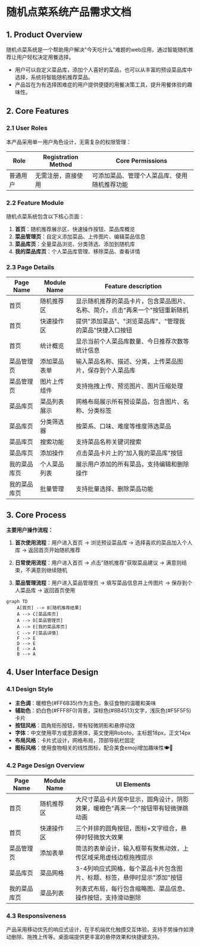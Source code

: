 # 随机点菜系统产品需求文档

## 1. Product Overview
随机点菜系统是一个帮助用户解决"今天吃什么"难题的web应用，通过智能随机推荐让用户轻松决定用餐选择。
- 用户可以自定义菜品库，添加个人喜好的菜品，也可以从丰富的预设菜品库中选择，系统将智能随机推荐菜品。
- 产品旨在为有选择困难症的用户提供便捷的用餐决策工具，提升用餐体验的趣味性。

## 2. Core Features

### 2.1 User Roles
本产品采用单一用户角色设计，无需复杂的权限管理：

| Role | Registration Method | Core Permissions |
|------|---------------------|------------------|
| 普通用户 | 无需注册，直接使用 | 可添加菜品、管理个人菜品库、使用随机推荐功能 |

### 2.2 Feature Module
随机点菜系统包含以下核心页面：
1. **首页**：随机推荐展示区、快速操作按钮、菜品库概览
2. **菜品管理页**：自定义添加菜品、上传图片、编辑菜品信息
3. **菜品库页**：全量菜品浏览、分类筛选、添加到随机库
4. **我的菜品库页**：个人菜品库管理、移除菜品、查看详情

### 2.3 Page Details

| Page Name | Module Name | Feature description |
|-----------|-------------|---------------------|
| 首页 | 随机推荐区 | 显示随机推荐的菜品卡片，包含菜品图片、名称、简介，点击"再来一个"按钮重新随机 |
| 首页 | 快速操作区 | 提供"添加菜品"、"浏览菜品库"、"管理我的菜品"快捷入口按钮 |
| 首页 | 统计概览 | 显示当前个人菜品库数量、今日推荐次数等统计信息 |
| 菜品管理页 | 添加菜品表单 | 输入菜品名称、描述、分类，上传菜品图片，保存到个人菜品库 |
| 菜品管理页 | 图片上传组件 | 支持拖拽上传、预览图片、图片压缩处理 |
| 菜品库页 | 菜品列表展示 | 网格布局展示所有预设菜品，包含图片、名称、分类标签 |
| 菜品库页 | 分类筛选器 | 按菜系、口味、难度等维度筛选菜品 |
| 菜品库页 | 搜索功能 | 支持菜品名称关键词搜索 |
| 菜品库页 | 添加操作 | 点击菜品卡片上的"加入我的菜品库"按钮 |
| 我的菜品库页 | 个人菜品列表 | 展示用户添加的所有菜品，支持编辑和删除操作 |
| 我的菜品库页 | 批量管理 | 支持批量选择、删除菜品功能 |

## 3. Core Process

**主要用户操作流程：**

1. **首次使用流程**：用户进入首页 → 浏览预设菜品库 → 选择喜欢的菜品加入个人库 → 返回首页开始随机推荐

2. **日常使用流程**：用户进入首页 → 点击"随机推荐"获取菜品建议 → 满意则结束，不满意则继续随机

3. **菜品管理流程**：用户进入菜品管理页 → 填写菜品信息并上传图片 → 保存到个人菜品库 → 返回首页使用

```mermaid
graph TD
    A[首页] --> B[随机推荐结果]
    A --> C[菜品库页]
    A --> D[菜品管理页]
    A --> E[我的菜品库页]
    C --> F[菜品详情]
    F --> E
    D --> E
    E --> A
    B --> A
```

## 4. User Interface Design

### 4.1 Design Style
- **主色调**：暖橙色(#FF6B35)作为主色，象征食物的温暖和美味
- **辅助色**：奶白色(#FFF8F0)背景，深棕色(#8B4513)文字，浅灰色(#F5F5F5)卡片
- **按钮风格**：圆角矩形按钮，带有轻微阴影和悬停动效
- **字体**：中文使用苹方或思源黑体，英文使用Roboto，主标题18px，正文14px
- **布局风格**：卡片式设计，网格布局，顶部导航栏固定
- **图标风格**：使用食物相关的线性图标，配合美食emoji增加趣味性🍽️🎲

### 4.2 Page Design Overview

| Page Name | Module Name | UI Elements |
|-----------|-------------|-------------|
| 首页 | 随机推荐区 | 大尺寸菜品卡片居中显示，圆角设计，阴影效果，暖橙色"再来一个"按钮带有轻微弹跳动画 |
| 首页 | 快速操作区 | 三个并排的圆角按钮，图标+文字组合，悬停时轻微放大效果 |
| 菜品管理页 | 添加表单 | 简洁的表单设计，输入框带有聚焦动效，上传区域采用虚线边框拖拽提示 |
| 菜品库页 | 菜品网格 | 3-4列响应式网格，每个菜品卡片包含图片、标题、标签，悬停时显示"添加"按钮 |
| 我的菜品库页 | 菜品列表 | 列表式布局，每行包含缩略图、菜品信息、操作按钮，支持滑动删除 |

### 4.3 Responsiveness
产品采用移动优先的响应式设计，在手机端优化触摸交互体验，支持手势操作如滑动删除、拖拽上传等。桌面端提供更丰富的悬停效果和快捷键支持。